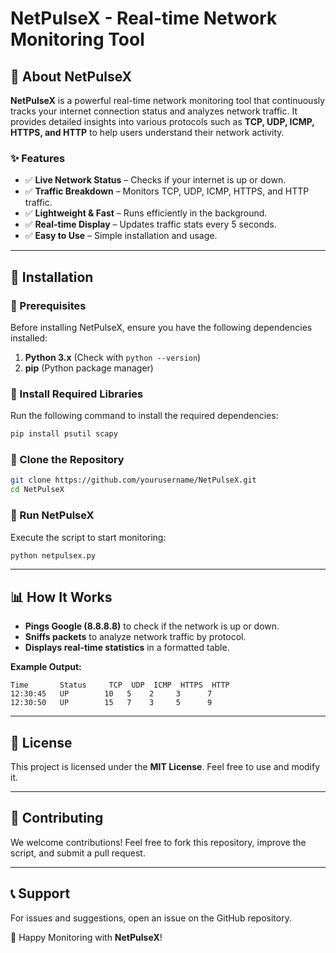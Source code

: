# NetPulseX - Real-time Network Monitoring Tool

## 📌 About NetPulseX
**NetPulseX** is a powerful real-time network monitoring tool that continuously tracks your internet connection status and analyzes network traffic. It provides detailed insights into various protocols such as **TCP, UDP, ICMP, HTTPS, and HTTP** to help users understand their network activity.

### ✨ Features
- ✅ **Live Network Status** – Checks if your internet is up or down.
- ✅ **Traffic Breakdown** – Monitors TCP, UDP, ICMP, HTTPS, and HTTP traffic.
- ✅ **Lightweight & Fast** – Runs efficiently in the background.
- ✅ **Real-time Display** – Updates traffic stats every 5 seconds.
- ✅ **Easy to Use** – Simple installation and usage.

---

## 🚀 Installation

### **🔹 Prerequisites**
Before installing NetPulseX, ensure you have the following dependencies installed:

1. **Python 3.x** (Check with `python --version`)
2. **pip** (Python package manager)

### **🔹 Install Required Libraries**
Run the following command to install the required dependencies:

```sh
pip install psutil scapy
```

### **🔹 Clone the Repository**
```sh
git clone https://github.com/yourusername/NetPulseX.git
cd NetPulseX
```

### **🔹 Run NetPulseX**
Execute the script to start monitoring:

```sh
python netpulsex.py
```

---

## 📊 How It Works
- **Pings Google (8.8.8.8)** to check if the network is up or down.
- **Sniffs packets** to analyze network traffic by protocol.
- **Displays real-time statistics** in a formatted table.

**Example Output:**
```
Time       Status     TCP  UDP  ICMP  HTTPS  HTTP
12:30:45   UP        10   5    2     3      7
12:30:50   UP        15   7    3     5      9
```

---

## 📜 License
This project is licensed under the **MIT License**. Feel free to use and modify it.

---

## 🤝 Contributing
We welcome contributions! Feel free to fork this repository, improve the script, and submit a pull request.

---

## 📞 Support
For issues and suggestions, open an issue on the GitHub repository.

🚀 Happy Monitoring with **NetPulseX**!


